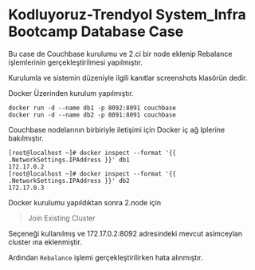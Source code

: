 ﻿

# Kodluyoruz-Trendyol System_Infra Bootcamp Database  Case

Bu case de Couchbase kurulumu ve 2.ci bir node eklenip Rebalance işlemlerinin gerçekleştirilmesi yapılmıştır.

Kurulumla ve sistemin düzeniyle  ilgili kanıtlar screenshots klasörün dedir.

Docker Üzerinden kurulum yapılmıştır.


 

    docker run -d --name db1 -p 8092:8091 couchbase
    docker run -d --name db2 -p 8091:8091 couchbase


Couchbase nodelarının birbiriyle iletişimi için Docker iç ağ Iplerine bakılmıştır.

    [root@localhost ~]# docker inspect --format '{{ .NetworkSettings.IPAddress }}' db1
    172.17.0.2
    [root@localhost ~]# docker inspect --format '{{ .NetworkSettings.IPAddress }}' db2
    172.17.0.3

Docker kurulumu yapıldıktan sonra 2.node için 

> Join Existing Cluster    

Seçeneği kullanılmış ve  172.17.0.2:8092 adresindeki mevcut asimceylan cluster ına eklenmiştir.

Ardından `Rebalance` işlemi gerçekleştirilirken hata alınmıştır.


